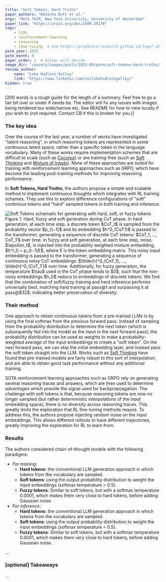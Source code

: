 ```yaml
---
title: "Soft Tokens, Hard Truths"
paper_authors: "Natasha Butt et al."
orgs: "Meta FAIR, New York University, University of Amsterdam"
paper_link: "https://arxiv.org/abs/2509.19170"
tags:
    - LLMs
    - reinforcement-learning
    - reasoning
    - fine-tuning  # Use https://graphcore-research.github.io/tags/ as reference
potm_year: 2025
potm_month: 9
paper_order: 1  # Editor will decide
image_dir: "/assets/images/posts/2025-09/potm/soft-tokens-hard-truths/"
review_author:
    name: "Luke Hudlass-Galley"
    link: "https://www.linkedin.com/in/lukehudlassgalley/"
hidden: true
---
```


[200 words is a rough guide for the length of a summary.
Feel free to go a fair bit over or under if needs be.
The editor will fix any issues with images being rendered too wide/narrow etc.
See README for how to view locally if you wish to (not required. Contact CB if this
is broken for you.)]

### The key idea

Over the course of the last year, a number of works have investigated "latent reasoning",
in which reasoning tokens are represented in some continuous latent space, rather than a 
specific token in the language vocabulary. Many of these works require implementation
schemes that are difficult to scale (such as [Coconut](https://arxiv.org/abs/2412.06769))
or are training-free (such as [Soft Thinking](https://arxiv.org/abs/2505.15778) and 
[Mixture of Inputs](https://arxiv.org/abs/2505.14827)). None of these approaches are suited
for training with reinforcement learning approaches such as GRPO, which have become the
leading post-training methods for improving reasoning performance.

In **Soft Tokens, Hard Truths**, the authors propose a simple and scalable method to implement
continuous thoughts which integrates with RL training schemes. They use this to explore
difference configurations of "soft" continious tokens and "hard" sampled tokens in both
training and inference. 

<img src="{{ page.image_dir | append: 'schematic.png' | relative_url }}" alt="Soft Tokens schematic for generating with hard, soft, or fuzzy tokens">
<figcaption>
Figure 1. Hard, fuzzy and soft generation during CoT phase. In hard generation, at each time step, a discrete token $CoT_t$ is sampled from the probability vector $p_{t−1}$ and its embedding $h^0_{CoT1}$ is passed to the transformer, generating a sequence of discrete CoT tokens: $CoT_1, ..., CoT_T$ over time. In fuzzy and soft generation, at each time step, noise, $\epsilon_t$, is injected into the probability weighted mixture embedding, $h^t_0 = p_{t−1}E$, where E is the token embedding matrix. This noisy input embedding is passed to the transformer, generating a sequence of continuous noisy CoT embeddings: $\tilde{h}^0_{CoT_1}, ..., \tilde{h}^0_{CoT_T}$ over time. Additionally, for fuzzy generation, the temperature $\tau$ used in the CoT phase tends to $0$, such that the non-noisy embeddings $h_0$ reduce to embeddings of discrete tokens. We find that the combination of soft/fuzzy training and hard inference performs universally best, matching hard training at pass@1 and surpassing it at pass@$32$, indicating better preservation of diversity.
</figcaption>


### Their method

One approach to obtain continuous tokens from a pre-trained LLMs is by using the final softmax from the previous forward pass. Instead of sampling from the probability distribution to determine the next token (which is subsequently fed into the model as the input in the next forward pass), the probability distribution can be used as weights to make a probability-weighted average of the input embeddings to create a "soft token". On the next forward pass, we can skip the
initial embedding layer, and instead pass the soft token straight into the LLM. Works such as [Soft Thinking](https://arxiv.org/abs/2505.15778) have found that pre-trained models are fairly robust to this sort of interpolation, and are able to obtain good task performance without any additional training.

SOTA reinforcement learning approaches such as GRPO rely on generating several reasoning traces and answers, which are then used to determine _advantages_ which provide the signal used for backpropoagation. The challenge with soft tokens is that, because reasoning tokens are now no longer sampled (but rather deterministic interpolations of the input embedding space), there is no diversity across reasoning traces. This greatly limits the exploration that RL fine-tuning methods require. To address this, the authors propose injecting random noise on the input embeddings. This allows different rollouts to have different trajectories, greatly improving the exploration for RL to learn from.


### Results

The authors considered chain-of-thought models with the following paradigms:

- _For training_:   
    - **Hard tokens**: the conventional LLM generation approach in which tokens from the vocabulary are sampled.
    - **Soft tokens**: using the output probability distribution to weight the input embeddings (softmax temperature = $0.5$).
    - **Fuzzy tokens**: Similar to soft tokens, but with a softmax temperature $0.0001$, which makes them very close to hard tokens, before adding Gaussian noise.
- _For inference_:   
    - **Hard tokens**: the conventional LLM generation approach in which tokens from the vocabulary are sampled.
    - **Soft tokens**: using the output probability distribution to weight the input embeddings (softmax temperature = $0.5$).
    - **Fuzzy tokens**: Similar to soft tokens, but with a softmax temperature $0.0001$, which makes them very close to hard tokens, before adding Gaussian noise.





...

### [optional] Takeaways

...